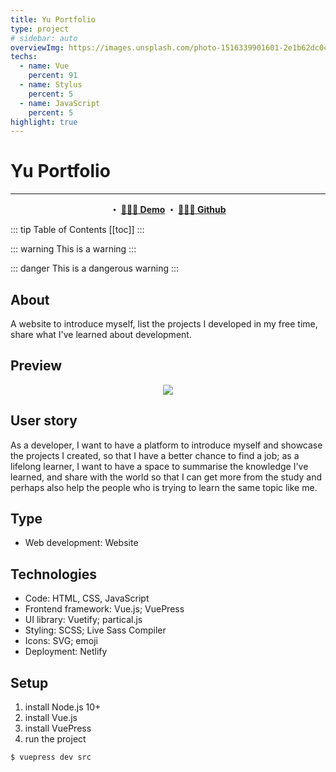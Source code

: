 ```yaml
---
title: Yu Portfolio
type: project
# sidebar: auto
overviewImg: https://images.unsplash.com/photo-1516339901601-2e1b62dc0c45?ixlib=rb-1.2.1&ixid=eyJhcHBfaWQiOjEyMDd9&auto=format&fit=crop&w=920&q=80
techs:
  - name: Vue
    percent: 91
  - name: Stylus
    percent: 5
  - name: JavaScript
    percent: 5
highlight: true
---
```


# Yu Portfolio

---

<p align="center">
  <strong>
   ・ <a href="https://bit.ly/zhu-yu">🤹🏻‍♂️ Demo</a>
   ・ <a href="https://github.com/JooYoo/vuepress-portfolio">👨🏻‍💻 Github</a>
  </strong>
</p>

::: tip Table of Contents
[[toc]]
:::

::: warning
This is a warning
:::

::: danger
This is a dangerous warning
:::

## About

A website to introduce myself, list the projects I developed in my free time, share what I've learned about development.

## Preview

<p align="center">
  <img src="https://media1.giphy.com/media/AKamuejzQCIp40xv87/giphy.gif" />
</p>

## User story

As a developer, I want to have a platform to introduce myself and showcase the projects I created, so that I have a better chance to find a job; as a lifelong learner, I want to have a space to summarise the knowledge I've learned, and share with the world so that I can get more from the study and perhaps also help the people who is trying to learn the same topic like me.

## Type

- Web development: Website

## Technologies

- Code: HTML, CSS, JavaScript
- Frontend framework: Vue.js; VuePress
- UI library: Vuetify; partical.js
- Styling: SCSS; Live Sass Compiler
- Icons: SVG; emoji
- Deployment: Netlify

## Setup

1. install Node.js 10+
2. install Vue.js
3. install VuePress
4. run the project

```bash
$ vuepress dev src
```
